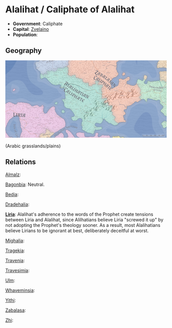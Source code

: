 # Alalihat / Caliphate of Alalihat
* **Government**: Caliphate
* **Capital**: [Zvelaino](/Cities/Zvelaino.md)
* **Population**: 


## Geography
![Alalihatian geography](Alalihat.jpeg)

(Arabic grasslands/plains)

## Relations
[Almalz](/Nations/Almalz.md):

[Bagonbia](/Nations/Bagonbia.md): Neutral.

[Bedia](/Nations/Bedia.md):

[Dradehalia](/Nations/Dradehalia.md):

**[Liria](/Nations/Liria.md)**: Alalihat's adherence to the words of the Prophet create tensions between Liria and Alalihat, since Alilhatians believe Liria "screwed it up" by not adopting the Prophet's theology sooner. As a result, most Alalihatians believe Lirians to be ignorant at best, deliberately deceitful at worst.

[Mighalia](/Nations/Mighalia.md):

[Tragekia](/Nations/Tragekia.md):

[Travenia](/Nations/Travenia.md):

[Travesimia](/Nations/Travesimia.md):

[Ulm](/Nations/Ulm.md):

[Whaveminsia](/Nations/Whaveminsia.md):

[Yithi](/Nations/Yithi.md): 

[Zabalasa](/Nations/Zabalasa.md):

[Zhi](/Nations/Zhi.md):


